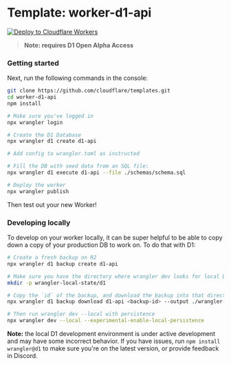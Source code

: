 # Template: worker-d1-api

[![Deploy to Cloudflare Workers](https://deploy.workers.cloudflare.com/button)](https://deploy.workers.cloudflare.com/?url=https://github.com/cloudflare/templates/tree/main/worker-d1-api)

> **Note: requires D1 Open Alpha Access**

### Getting started

Next, run the following commands in the console:

```sh
git clone https://github.com/cloudflare/templates.git
cd worker-d1-api
npm install

# Make sure you've logged in
npx wrangler login

# Create the D1 Database
npx wrangler d1 create d1-api

# Add config to wrangler.toml as instructed

# Fill the DB with seed data from an SQL file:
npx wrangler d1 execute d1-api --file ./schemas/schema.sql

# Deploy the worker
npx wrangler publish
```

Then test out your new Worker!

### Developing locally

To develop on your worker locally, it can be super helpful to be able to copy down a copy of your production DB to work on. To do that with D1:

```sh
# Create a fresh backup on R2
npx wrangler d1 backup create d1-api

# Make sure you have the directory where wrangler dev looks for local D1
mkdir -p wrangler-local-state/d1

# Copy the `id` of the backup, and download the backup into that directory
npx wrangler d1 backup download d1-api <backup-id> --output ./wrangler-local-state/d1/DB.sqlite3

# Then run wrangler dev --local with persistence
npx wrangler dev --local --experimental-enable-local-persistence
```

**Note:** the local D1 development environment is under active development and may have some incorrect behavior. If you have issues, run `npm install wrangler@d1` to make sure you're on the latest version, or provide feedback in Discord.
